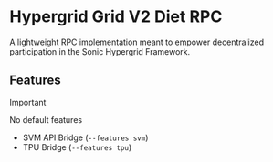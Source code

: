 # Hypergrid Grid V2 Diet RPC

A lightweight RPC implementation meant to empower decentralized participation in the Sonic Hypergrid Framework.

## Features

> [!IMPORTANT]
> No default features

- SVM API Bridge (`--features svm`)
- TPU Bridge (`--features tpu`)
